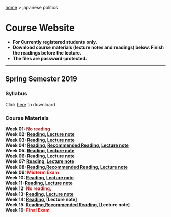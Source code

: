 [home](https://hirosasada.github.io/) > japanese politics  
# Course Website  
- **For Currently registered students only.**  
- **Download course materials (lecture notes and readings) below. Finish the readings before the lecture.**  
- **The files are password-protected.**  
__________________________________________________________  
  
  
## Spring Semester 2019  
### Syllabus  
  Click [here](https://drive.google.com/open?id=1Whv2x-EkC8HAGJ7PAXOgowJZ6Fvow3Zg) to downloard  
  
### Course Materials  
  
**Week 01:** **<font color="Brown">No reading</font>**    
**Week 02: [Reading](https://drive.google.com/open?id=1BPwn2tSQ1yprBT4b0Mq9hSxkvHczf4py), [Lecture note](https://drive.google.com/open?id=1QoerGGbNICB3K4kCTxEgoocGAn_xNcaj)**    
**Week 03: [Reading](https://drive.google.com/open?id=1SP9Fbhh2v8of-jYR1EjjTBswoqUgK0qI), [Lecture note](https://drive.google.com/open?id=1GeQBRAfFNigNOcqxTL90swqhMp3CDZIn)**  
**Week 04: [Reading](https://drive.google.com/open?id=1nC8aHttbABuqTYyyNXgQVldUFisQQTRe), [Recommended Reading](https://drive.google.com/open?id=1zeoXxYymwEyooEnyfqKzd_Qg6eskQbDI), [Lecture note](https://drive.google.com/open?id=1UgtybZVJb0retfG283UnfKQL1_cG3zQf)**  
**Week 05: [Reading](https://drive.google.com/open?id=1t64vzgMP6SLVMVm5tfpJHSv19NIXZ8g0), [Lecture note](https://drive.google.com/open?id=1Ex9kNBLpe588hIXDv_dyDN8TmNgpCgtS)**    
**Week 06: [Reading](https://drive.google.com/open?id=1InH9kehoOdoh16hxlIveKtQFKxAzInQo), [Lecture note](https://drive.google.com/open?id=1g9w5eKb0QF_F8YZ3YU8XT0Gtr4ZF3p6p)**    
**Week 07: [Reading](https://drive.google.com/open?id=1nTVPa7f-UeFXsHPFntmX_w43BebG6M8D), [Lecture note](https://drive.google.com/open?id=1gFNT0ee419XlIVKGtTjNzaJdb_YOlMKP)**    
**Week 08: [Reading](https://drive.google.com/open?id=1tblyYcUxrxI8kc_SqkIGBLcnw53M8nVl),[Recommended Reading](https://drive.google.com/open?id=1voely_5Gcq9Bdlq4COpWz51dNpnjHdRE), [Lecture note](https://drive.google.com/open?id=1x9YVf5yHVC1PFXZn5SP_GNf35D_lkSaJ)**  
**Week 09:** **<font color="Red">Midterm Exam</font>**  
**Week 10: [Reading](https://drive.google.com/open?id=1yo0mfwHePL3To4wS7rKTV_IO2ukTmh1t), [Lecture note](https://drive.google.com/open?id=1hDvcMAPKGAiQG6adkM3nMsVdHoTCqdpp)**   
**Week 11: [Reading](https://drive.google.com/open?id=1ygMpiejSPKMKYXrwtWCQe5Py-wZ2ee6P), [Lecture note](https://drive.google.com/open?id=1DShPFhQTHlsYT3aWnEQN3sCO6gwYbc77)**  
**Week 12:** **<font color="Brown">No reading,</font>**   
**Week 13: [Reading](https://drive.google.com/open?id=1V4MTzuYEbsFcKe6ogxNBhha10BVQbYUp), [Lecture note](https://drive.google.com/open?id=1WrZSJ_kOvbYriZjkQS1UoUS22v-oZbBR)**  
**Week 14: [Reading](https://drive.google.com/open?id=1h973AnYWRopANzGlB0YhJsW9qdOaDeOr), [Lecture note]**  
**Week 15: [Reading](https://drive.google.com/open?id=1H4NiQ5z4iTUBL_NXzaFcKZX_DEPsZdZC),[Recommended Reading](https://drive.google.com/open?id=1zkjM0tShW9h40a6k9pzi1w0Pw9xpNUsE), [Lecture note]**  
**Week 16:** **<font color="Red">Final Exam</font>**    
  
